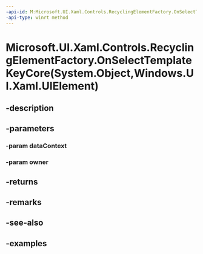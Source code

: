 ```yaml
---
-api-id: M:Microsoft.UI.Xaml.Controls.RecyclingElementFactory.OnSelectTemplateKeyCore(System.Object,Windows.UI.Xaml.UIElement)
-api-type: winrt method
---
```


# Microsoft.UI.Xaml.Controls.RecyclingElementFactory.OnSelectTemplateKeyCore(System.Object,Windows.UI.Xaml.UIElement)

<!--
protected virtual string OnSelectTemplateKeyCore (object dataContext, Windows.UI.Xaml.UIElement owner);
-->


## -description

## -parameters

### -param dataContext

### -param owner

## -returns

## -remarks

## -see-also

## -examples


